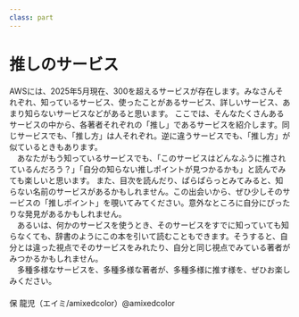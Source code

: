 ```yaml
---
class: part
---
```


<h1>推しのサービス</h1>



AWSには、2025年5月現在、300を超えるサービスが存在します。みなさんそれぞれ、知っているサービス、使ったことがあるサービス、詳しいサービス、あまり知らないサービスなどがあると思います。
ここでは、そんなたくさんあるサービスの中から、各著者それぞれの「推し」であるサービスを紹介します。同じサービスでも、「推し方」は人それぞれ。逆に違うサービスでも、「推し方」が似ているときもあります。<br>
　あなたがもう知っているサービスでも、「このサービスはどんなふうに推されているんだろう？」「自分の知らない推しポイントが見つかるかも」と読んでみても楽しいと思います。
また、目次を読んだり、ぱらぱらっとみてみると、知らない名前のサービスがあるかもしれません。この出会いから、ぜひ少しそのサービスの「推しポイント」を覗いてみてください。意外なところに自分にぴったりな発見があるかもしれません。<br>
　あるいは、何かのサービスを使うとき、そのサービスをすでに知っていても知らなくても、辞書のようにこの本を引いて読むこともできます。そうすると、自分とは違った視点でそのサービスをみれたり、自分と同じ視点でみている著者がみつかるかもしれません。<br>
　多種多様なサービスを、多種多様な著者が、多種多様に推す様を、ぜひお楽しみください。<br>
　<br>
保 龍児（エイミ/amixedcolor）@amixedcolor
